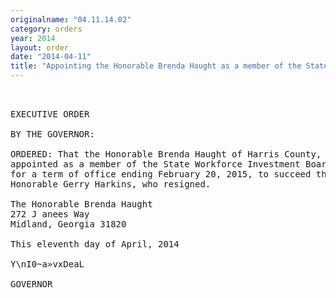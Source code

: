 ```yaml
---
originalname: "04.11.14.02"
category: orders
year: 2014
layout: order
date: "2014-04-11"
title: "Appointing the Honorable Brenda Haught as a member of the State Workforce Investment Board"
---
```

<pre>
 

EXECUTIVE ORDER

BY THE GOVERNOR:

ORDERED: That the Honorable Brenda Haught of Harris County, Georgia, is
appointed as a member of the State Workforce Investment Board,
for a term of office ending February 20, 2015, to succeed the
Honorable Gerry Harkins, who resigned.

The Honorable Brenda Haught
272 J anees Way
Midland, Georgia 31820

This eleventh day of April, 2014

Y\nI0~a»vxDeaL

GOVERNOR

</pre>
